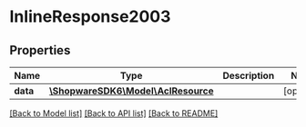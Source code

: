 # InlineResponse2003

## Properties
Name | Type | Description | Notes
------------ | ------------- | ------------- | -------------
**data** | [**\ShopwareSDK6\Model\AclResource**](AclResource.md) |  | [optional] 

[[Back to Model list]](../../README.md#documentation-for-models) [[Back to API list]](../../README.md#documentation-for-api-endpoints) [[Back to README]](../../README.md)

